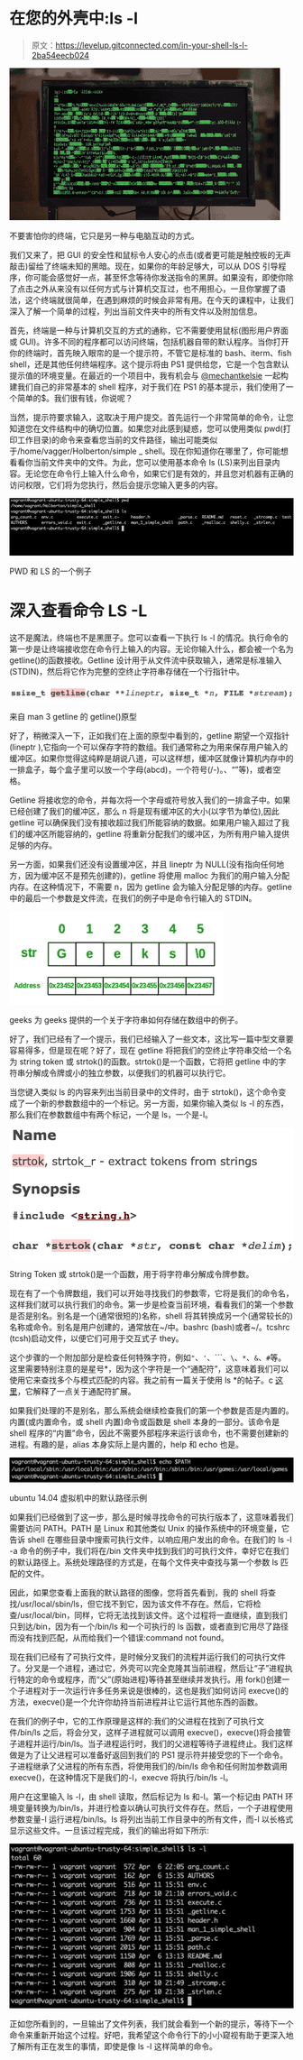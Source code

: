 # 在您的外壳中:ls -l

> 原文：<https://levelup.gitconnected.com/in-your-shell-ls-l-2ba54eecb024>

![](img/cb46574832da0d48682ee823c442a10c.png)

不要害怕你的终端，它只是另一种与电脑互动的方式。

我们又来了，把 GUI 的安全性和鼠标令人安心的点击(或者更可能是触控板的无声敲击)留给了终端未知的黑暗。现在，如果你的年龄足够大，可以从 DOS 引导程序，你可能会感觉好一点，甚至怀念等待你发送指令的黑屏。如果没有，即使你除了点击之外从来没有以任何方式与计算机交互过，也不用担心，一旦你掌握了语法，这个终端就很简单，在遇到麻烦的时候会非常有用。在今天的课程中，让我们深入了解一个简单的过程，列出当前文件夹中的所有文件以及附加信息。

首先，终端是一种与计算机交互的方式的通称，它不需要使用鼠标(图形用户界面或 GUI)。许多不同的程序都可以访问终端，包括机器自带的默认程序。当你打开你的终端时，首先映入眼帘的是一个提示符，不管它是标准的 bash、iterm、fish shell，还是其他任何终端程序。这个提示将由 PS1 提供给您，它是一个包含默认提示值的环境变量。在最近的一个项目中，我有机会与 [@mechantkelsie](https://twitter.com/MerchantKelsie) 一起构建我们自己的非常基本的 shell 程序，对于我们在 PS1 的基本提示，我们使用了一个简单的$。我们很有钱，你说呢？

当然，提示符要求输入，这取决于用户提交。首先运行一个非常简单的命令，让您知道您在文件结构中的确切位置。如果您对此感到疑惑，您可以使用类似 pwd(打印工作目录)的命令来查看您当前的文件路径，输出可能类似于/home/vagger/Holberton/simple _ shell。现在你知道你在哪里了，你可能想看看你当前文件夹中的文件。为此，您可以使用基本命令 ls (LS)来列出目录内容。无论您在命令行上输入什么命令，如果它们是有效的，并且您对机器有正确的访问权限，它们将为您执行，然后会提示您输入更多的内容。

![](img/365b15d6e9a93e3b0665ddcb8692ef25.png)

PWD 和 LS 的一个例子

# **深入查看命令 LS -L**

这不是魔法，终端也不是黑匣子。您可以查看一下执行 ls -l 的情况。执行命令的第一步是让终端接收您在命令行上输入的内容。无论你输入什么，都会被一个名为 getline()的函数接收。Getline 设计用于从文件流中获取输入，通常是标准输入(STDIN)，然后将它作为完整的空终止字符串存储在一个行指针中。

![](img/14bbe3591dc17ce6a7455b7fc9d7f4f8.png)

来自 man 3 getline 的 getline()原型

好了，稍微深入一下，正如我们在上面的原型中看到的，getline 期望一个双指针(lineptr ),它指向一个可以保存字符的数组。我们通常称之为用来保存用户输入的缓冲区。如果你觉得这纯粹是胡说八道，可以这样想，缓冲区就像计算机内存中的一排盒子，每个盒子里可以放一个字母(abcd)，一个符号(/-)。、“”等)，或者空格。

Getline 将接收您的命令，并每次将一个字母或符号放入我们的一排盒子中。如果已经创建了我们的缓冲区，那么 n 将是现有缓冲区的大小(以字节为单位),因此 getline 可以确保我们没有接收超过我们所能容纳的数据。如果用户输入超过了我们的缓冲区所能容纳的，getline 将重新分配我们的缓冲区，为所有用户输入提供足够的内存。

另一方面，如果我们还没有设置缓冲区，并且 lineptr 为 NULL(没有指向任何地方，因为缓冲区不是预先创建的)，getline 将使用 malloc 为我们的用户输入分配内存。在这种情况下，不需要 n，因为 getline 会为输入分配足够的内存。getline 中的最后一个参数是文件流，在我们的例子中是命令行输入的 STDIN。

![](img/8a8898e08f4ffb2ab74c20c1f566f099.png)

geeks 为 geeks 提供的一个关于字符串如何存储在数组中的例子。

好了，我们已经有了一个提示，我们已经输入了一些文本，这比写一篇中型文章要容易得多，但是现在呢？好了，现在 getline 将把我们的空终止字符串交给一个名为 string token 或 strtok()的函数。strtok()是一个函数，它将把 getline 中的字符串分解成令牌或小的独立参数，以便我们的机器可以执行它。

当您键入类似 ls 的内容来列出当前目录中的文件时，由于 strtok()，这个命令变成了一个新的参数数组中的一个标记。另一方面，如果你输入类似 ls -l 的东西，那么我们在参数数组中有两个标记，一个是 ls，一个是-l。

![](img/4753e5f47c4b8de5605d15bf1d63df78.png)

String Token 或 strtok()是一个函数，用于将字符串分解成令牌参数。

现在有了一个令牌数组，我们可以开始寻找我们的参数零，它将是我们的命令名，这样我们就可以执行我们的命令。第一步是检查当前环境，看看我们的第一个参数是否是别名。别名是一个(通常很短的)名称，shell 将其转换成另一个(通常较长的)名称或命令。别名是用户创建的，通常放在~/中。bashrc (bash)或者~/。tcshrc (tcsh)启动文件，以便它们可用于交互式子 they。

这个步骤的一个附加部分是检查任何特殊字符，例如`"`、`'`、```、`\`、`*`、`&`、`#`等。这里需要特别注意的是星号*，因为这个字符是一个“通配符”，这意味着我们可以使用它来查找多个与模式匹配的内容。我之前有一篇关于使用 ls *的帖子。c [这里](https://medium.com/@TMcMac/iframe-src-https-giphy-com-embed-brzz8uavaatrk-6b5a364954b0)，它解释了一点关于通配符扩展。

如果我们处理的不是别名，那么系统会继续检查我们的第一个参数是否是内置的。内置(或内置命令，或 shell 内置)命令或函数是 shell 本身的一部分。该命令是 shell 程序的“内置”命令，因此不需要外部程序来运行该命令，也不需要创建新的进程。有趣的是，alias 本身实际上是内置的，help 和 echo 也是。

![](img/263eca43cada83dbfc1c3439d7ccaf85.png)

ubuntu 14.04 虚拟机中的默认路径示例

如果我们已经做到了这一步，那么是时候寻找命令的可执行版本了，这意味着我们需要访问 PATH。PATH 是 Linux 和其他类似 Unix 的操作系统中的环境变量，它告诉 shell 在哪些目录中搜索可执行文件，以响应用户发出的命令。在我们的 ls -l -a 命令的例子中，我们将在/bin 文件夹中找到我们的可执行文件，幸好它在我们的默认路径上。系统处理路径的方式是，在每个文件夹中查找与第一个参数 ls 匹配的文件。

因此，如果您查看上面我的默认路径的图像，您将首先看到，我的 shell 将查找/usr/local/sbin/ls，但它找不到它，因为该文件不存在。然后，它将检查/usr/local/bin，同样，它将无法找到该文件。这个过程将一直继续，直到我们只到达/bin，因为有一个/bin/ls 和一个可执行的 ls 函数，或者直到它用尽了路径而没有找到匹配，从而给我们一个错误:command not found。

现在我们已经有了可执行文件，是时候分叉我们的流程并运行我们的可执行文件了。分叉是一个进程，通过它，外壳可以完全克隆其当前进程，然后让“子”进程执行特定的命令或程序，而“父”(原始进程)等待甚至继续并发执行。用 fork()创建一个子进程对于一次运行许多任务来说是很棒的，这也是我们如何访问 execve()的方法，execve()是一个允许你劫持当前进程并让它运行其他东西的函数。

在我们的例子中，它的工作原理是这样的:我们的父进程在找到了可执行文件/bin/ls 之后，将会分叉，这样子进程就可以调用 execve()，execve()将会接管子进程并运行/bin/ls。当子进程运行时，我们的父进程等待子进程终止。我们这样做是为了让父进程可以准备好返回到我们的 PS1 提示符并接受您的下一个命令。子进程继承了父进程的所有东西，将使用我们的/bin/ls 命令和任何附加参数调用 execve()，在这种情况下是我们的-l，execve 将执行/bin/ls -l。

用户在这里输入 ls -l，由 shell 读取，然后标记为 ls 和-l。第一个标记由 PATH 环境变量转换为/bin/ls，并进行检查以确认可执行文件存在。然后，一个子进程使用参数变量-l 运行进程/bin/ls。ls 将列出当前工作目录中的所有文件，而-l 以长格式显示这些文件。一旦该过程完成，我们的输出将如下所示:

![](img/f76ac4b1b51f0a1b3f2a28e85c5ca54e.png)

正如您所看到的，一旦输出了文件列表，我们就会看到一个新的提示，等待下一个命令来重新开始这个过程。好吧，我希望这个命令行下的小小窥视有助于更深入地了解所有正在发生的事情，即使是像 ls -l 这样简单的命令。